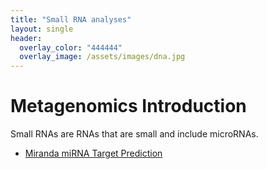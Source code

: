 ```yaml
---
title: "Small RNA analyses"
layout: single
header:
  overlay_color: "444444"
  overlay_image: /assets/images/dna.jpg
---
```


# Metagenomics Introduction

Small RNAs are RNAs that are small and include microRNAs.

  * [Miranda miRNA Target Prediction](Miranda_miRNA_Target_Prediction.md)

